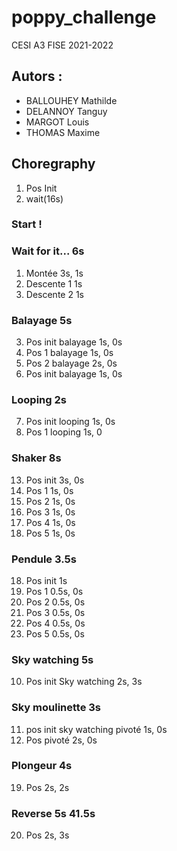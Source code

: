 # poppy_challenge
CESI
A3 FISE 2021-2022
## Autors :
* BALLOUHEY Mathilde
* DELANNOY Tanguy
* MARGOT Louis
* THOMAS Maxime



## Choregraphy
1. Pos Init 
2. wait(16s)
### Start !
### Wait for it... 6s
1. Montée 3s, 1s
2. Descente 1 1s
3. Descente 2 1s
### Balayage 5s
3. Pos init balayage 1s, 0s
4. Pos 1 balayage 1s, 0s
5. Pos 2 balayage 2s, 0s 
6. Pos init balayage 1s, 0s
### Looping 2s
7. Pos init looping 1s, 0s
8. Pos 1 looping 1s, 0
### Shaker 8s
13. Pos init 3s, 0s
14. Pos 1 1s, 0s
15. Pos 2 1s, 0s
15. Pos 3 1s, 0s
16. Pos 4 1s, 0s
17. Pos 5 1s, 0s
### Pendule 3.5s
18. Pos init 1s
14. Pos 1 0.5s, 0s
15. Pos 2 0.5s, 0s
15. Pos 3 0.5s, 0s
16. Pos 4 0.5s, 0s
17. Pos 5 0.5s, 0s
### Sky watching 5s
10. Pos init Sky watching 2s, 3s
### Sky moulinette 3s
11. pos init sky watching pivoté 1s, 0s
12. Pos pivoté 2s, 0s
### Plongeur 4s
19. Pos 2s, 2s
### Reverse 5s 41.5s
20. Pos 2s, 3s